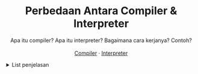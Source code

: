<!-- PROJECT LOGO -->
<br />
<div align="center">
  <h1 align="center">Perbedaan Antara Compiler & Interpreter</h1>
  <p align="center">
    Apa itu compiler? Apa itu interpreter? Bagaimana cara kerjanya? Contoh?
    <br />
    <br />
    <a href="https://github.com/othneildrew/Best-README-Template">Compiler</a>
    ·
    <a href="https://github.com/othneildrew/Best-README-Template/issues">Interpreter</a>
  </p>
</div>

<details>
  <summary>List penjelasan</summary>
  <ol>
    <li>
      <a href="#about-the-project">Compiler</a>
      <ul>
        <li><a href="#built-with">Cara kerja compiler</a></li>
        <li><a href="#built-with">Contoh compiler</a></li>
      </ul>
    </li>
    <li>
      <a href="#getting-started">Interpreter</a>
      <ul>
        <li><a href="#prerequisites">Cara kerja contoh</a></li>
        <li><a href="#installation">Contoh contoh</a></li>
      </ul>
    </li>
    <li><a href="#usage">Perbandingan antara Compiler & Interpreter</a></li>
  </ol>
</details>
